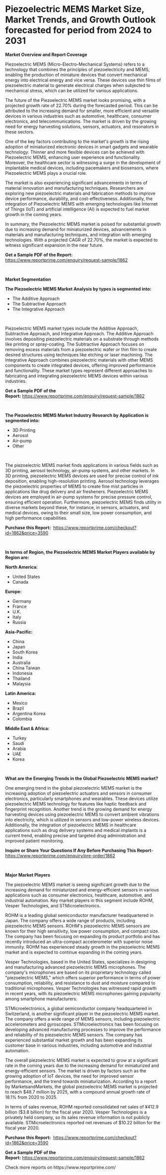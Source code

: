 <p><h1>Piezoelectric MEMS Market Size, Market Trends, and Growth Outlook forecasted for period from 2024 to 2031</h1></p><p><strong>Market Overview and Report Coverage</strong></p>
<p><p>Piezoelectric MEMS (Micro-Electro-Mechanical Systems) refers to a technology that combines the principles of piezoelectricity and MEMS, enabling the production of miniature devices that convert mechanical energy into electrical energy and vice versa. These devices use thin films of piezoelectric material to generate electrical charges when subjected to mechanical stress, which can be utilized for various applications.</p><p>The future of the Piezoelectric MEMS market looks promising, with a projected growth rate of 22.70% during the forecasted period. This can be attributed to the increasing demand for smaller, more efficient and versatile devices in various industries such as automotive, healthcare, consumer electronics, and telecommunications. The market is driven by the growing need for energy harvesting solutions, sensors, actuators, and resonators in these sectors.</p><p>One of the key factors contributing to the market's growth is the rising adoption of miniaturized electronic devices in smart gadgets and wearable technology. Thinner and more flexible devices can be achieved with Piezoelectric MEMS, enhancing user experience and functionality. Moreover, the healthcare sector is witnessing a surge in the development of implantable medical devices, including pacemakers and biosensors, where Piezoelectric MEMS plays a crucial role.</p><p>The market is also experiencing significant advancements in terms of material innovation and manufacturing techniques. Researchers are exploring new piezoelectric materials and fabrication methods to improve device performance, durability, and cost-effectiveness. Additionally, the integration of Piezoelectric MEMS with emerging technologies like Internet of Things (IoT) and artificial intelligence (AI) is expected to fuel market growth in the coming years.</p><p>In summary, the Piezoelectric MEMS market is poised for substantial growth due to increasing demand for miniaturized devices, advancements in materials and manufacturing techniques, and integration with emerging technologies. With a projected CAGR of 22.70%, the market is expected to witness significant expansion in the near future.</p></p>
<p><strong>Get a Sample PDF of the Report:</strong> <a href="https://www.reportprime.com/enquiry/request-sample/1862">https://www.reportprime.com/enquiry/request-sample/1862</a></p>
<p>&nbsp;</p>
<p><strong>Market Segmentation</strong></p>
<p><strong>The Piezoelectric MEMS Market Analysis by types is segmented into:</strong></p>
<p><ul><li>The Additive Approach</li><li>The Subtractive Approach</li><li>The Integrative Approach</li></ul></p>
<p>&nbsp;</p>
<p><p>Piezoelectric MEMS market types include the Additive Approach, Subtractive Approach, and Integrative Approach. The Additive Approach involves depositing piezoelectric materials on a substrate through methods like printing or spray-coating. The Subtractive Approach focuses on removing excess materials from a piezoelectric wafer or thin film to create desired structures using techniques like etching or laser machining. The Integrative Approach combines piezoelectric materials with other MEMS components to create integrated devices, offering improved performance and functionality. These market types represent different approaches to fabricating and integrating piezoelectric MEMS devices within various industries.</p></p>
<p><strong>Get a Sample PDF of the Report:</strong>&nbsp;<a href="https://www.reportprime.com/enquiry/request-sample/1862">https://www.reportprime.com/enquiry/request-sample/1862</a></p>
<p>&nbsp;</p>
<p><strong>The Piezoelectric MEMS Market Industry Research by Application is segmented into:</strong></p>
<p><ul><li>3D Printing</li><li>Aerosol</li><li>Air-pump</li><li>Other</li></ul></p>
<p>&nbsp;</p>
<p><p>The piezoelectric MEMS market finds applications in various fields such as 3D printing, aerosol technology, air-pump systems, and other markets. In 3D printing, piezoelectric MEMS devices are used for precise control of ink deposition, enabling high-resolution printing. Aerosol technology leverages the piezoelectric properties of MEMS to create fine mist particles in applications like drug delivery and air fresheners. Piezoelectric MEMS devices are employed in air-pump systems for precise pressure control, ensuring efficient operation. Furthermore, piezoelectric MEMS finds utility in diverse markets beyond these, for instance, in sensors, actuators, and medical devices, owing to their small size, low power consumption, and high performance capabilities.</p></p>
<p><strong>Purchase this Report:</strong>&nbsp; <a href="https://www.reportprime.com/checkout?id=1862&price=3590">https://www.reportprime.com/checkout?id=1862&price=3590</a></p>
<p>&nbsp;</p>
<p><strong>In terms of Region, the Piezoelectric MEMS Market Players available by Region are:</strong></p>
<p>
    <p> <strong> North America: </strong>
        <ul>
            <li>United States</li>
            <li>Canada</li>
        </ul>
        </p> 
    <p> <strong> Europe: </strong>
        <ul>
            <li>Germany</li>
            <li>France</li>
            <li>U.K.</li>
            <li>Italy</li>
            <li>Russia</li>
        </ul>
        </p> 
    <p> <strong> Asia-Pacific: </strong>
        <ul>
            <li>China</li>
            <li>Japan</li>
            <li>South Korea</li>
            <li>India</li>
            <li>Australia</li>
            <li>China Taiwan</li>
            <li>Indonesia</li>
            <li>Thailand</li>
            <li>Malaysia</li>
        </ul>
        </p> 
    <p> <strong> Latin America: </strong>
        <ul>
            <li>Mexico</li>
            <li>Brazil</li>
            <li>Argentina Korea</li>
            <li>Colombia</li>
        </ul>
        </p> 
    <p> <strong> Middle East & Africa: </strong>
        <ul>
            <li>Turkey</li>
            <li>Saudi</li>
            <li>Arabia</li>
            <li>UAE</li>
            <li>Korea</li>
        </ul>
    </p>
    </p>
<p>&nbsp;</p>
<p><strong>What are the Emerging Trends in the Global Piezoelectric MEMS market?</strong></p>
<p><p>One emerging trend in the global piezoelectric MEMS market is the increasing adoption of piezoelectric actuators and sensors in consumer electronics, particularly smartphones and wearables. These devices utilize piezoelectric MEMS technology for features like haptic feedback and fingerprint recognition. Another trend is the growing demand for energy harvesting devices using piezoelectric MEMS to convert ambient vibrations into electricity, which is utilized in sensors and low-power wireless devices. Additionally, the integration of piezoelectric MEMS in healthcare applications such as drug delivery systems and medical implants is a current trend, enabling precise and targeted drug administration and improved patient monitoring.</p></p>
<p><strong>Inquire or Share Your Questions If Any Before Purchasing This Report</strong>- <a href="https://www.reportprime.com/enquiry/pre-order/1862">https://www.reportprime.com/enquiry/pre-order/1862</a></p>
<p>&nbsp;</p>
<p><strong>Major Market Players</strong></p>
<p><p>The piezoelectric MEMS market is seeing significant growth due to the increasing demand for miniaturized and energy-efficient sensors in various applications such as consumer electronics, healthcare, automotive, and industrial automation. Key market players in this segment include ROHM, Vesper Technologies, and STMicroelectronics.</p><p>ROHM is a leading global semiconductor manufacturer headquartered in Japan. The company offers a wide range of products, including piezoelectric MEMS sensors. ROHM's piezoelectric MEMS sensors are known for their high sensitivity, low power consumption, and compact size. The company has been focusing on expanding its product portfolio and has recently introduced an ultra-compact accelerometer with superior noise immunity. ROHM has experienced steady growth in the piezoelectric MEMS market and is expected to continue expanding in the coming years.</p><p>Vesper Technologies, based in the United States, specializes in designing and manufacturing advanced piezoelectric MEMS microphones. The company's microphones are based on its proprietary technology called "piezoelectric MEMS," which offers superior performance in terms of power consumption, reliability, and resistance to dust and moisture compared to traditional microphones. Vesper Technologies has witnessed rapid growth in recent years, with its piezoelectric MEMS microphones gaining popularity among smartphone manufacturers.</p><p>STMicroelectronics, a global semiconductor company headquartered in Switzerland, is another significant player in the piezoelectric MEMS market. The company offers a wide range of MEMS sensors, including piezoelectric accelerometers and gyroscopes. STMicroelectronics has been focusing on developing advanced manufacturing processes to improve the performance and reliability of its piezoelectric MEMS sensors. The company has experienced substantial market growth and has been expanding its customer base in various industries, including automotive and industrial automation.</p><p>The overall piezoelectric MEMS market is expected to grow at a significant rate in the coming years due to the increasing demand for miniaturized and energy-efficient sensors. The market is driven by factors such as the growing adoption of IoT devices, the need for improved sensor performance, and the trend towards miniaturization. According to a report by MarketsandMarkets, the global piezoelectric MEMS market is projected to reach $48.7 million by 2025, with a compound annual growth rate of 18.1% from 2020 to 2025.</p><p>In terms of sales revenue, ROHM reported consolidated net sales of ¥412.9 billion ($3.8 billion) for the fiscal year 2020. Vesper Technologies is a privately held company, so its sales revenue information is not publicly available. STMicroelectronics reported net revenues of $10.22 billion for the fiscal year 2020.</p></p>
<p><strong>Purchase this Report:</strong>&nbsp;&nbsp;<a href="https://www.reportprime.com/checkout?id=1862&price=3590">https://www.reportprime.com/checkout?id=1862&price=3590</a></p>
<p></p>
<p><strong>Get a Sample PDF of the Report:</strong>&nbsp;<a href="https://www.reportprime.com/enquiry/request-sample/1862">https://www.reportprime.com/enquiry/request-sample/1862</a></p>
<p>Check more reports on https://www.reportprime.com/</p>